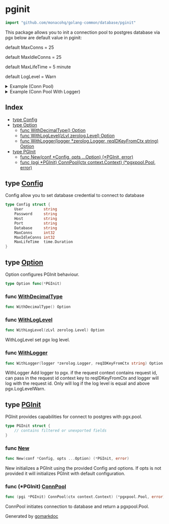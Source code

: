 <!-- Code generated by gomarkdoc. DO NOT EDIT -->

# pginit

```go
import "github.com/monacohq/golang-common/database/pginit"
```

This package allows you to init a connection pool to postgres database via pgx below are default value in pginit:

default MaxConns = 25

default MaxIdleConns = 25

default MaxLifeTime = 5 minute

default LogLevel = Warn

<details><summary>Example (Conn Pool)</summary>
<p>

```go
{
	pgi, err := New(&Config{
		Host:         "localhost",
		Port:         "5432",
		User:         "postgres",
		Password:     "postgres",
		Database:     "datawarehouse",
		MaxConns:     10,
		MaxIdleConns: 10,
		MaxLifeTime:  1 * time.Minute,
	})
	if err != nil {
		log.Fatalf("init pgi config: %v", err)
	}

	ctx := context.Background()

	pool, err := pgi.ConnPool(ctx)
	if err != nil {
		log.Fatalf("init pgi config: %v", err)
	}

	if err := pool.Ping(ctx); err != nil {
		log.Fatalf("ping: %v", err)
	}
}
```

</p>
</details>

<details><summary>Example (Conn Pool With Logger)</summary>
<p>

```go
{
	logger := zerolog.New(os.Stderr)

	pgi, err := New(
		&Config{
			Host:         "localhost",
			Port:         "5432",
			User:         "postgres",
			Password:     "postgres",
			Database:     "datawarehouse",
			MaxConns:     10,
			MaxIdleConns: 10,
			MaxLifeTime:  1 * time.Minute,
		},
		WithLogLevel(zerolog.WarnLevel),
		WithLogger(&logger, "request-id"),
	)
	if err != nil {
		log.Fatalf("init pgi config: %v", err)
	}

	ctx := context.Background()

	pool, err := pgi.ConnPool(ctx)
	if err != nil {
		log.Fatalf("init pgi config: %v", err)
	}

	if err := pool.Ping(ctx); err != nil {
		log.Fatalf("ping: %v", err)
	}
}
```

</p>
</details>

## Index

- [type Config](<#type-config>)
- [type Option](<#type-option>)
  - [func WithDecimalType() Option](<#func-withdecimaltype>)
  - [func WithLogLevel(zLvl zerolog.Level) Option](<#func-withloglevel>)
  - [func WithLogger(logger *zerolog.Logger, reqIDKeyFromCtx string) Option](<#func-withlogger>)
- [type PGInit](<#type-pginit>)
  - [func New(conf *Config, opts ...Option) (*PGInit, error)](<#func-new>)
  - [func (pgi *PGInit) ConnPool(ctx context.Context) (*pgxpool.Pool, error)](<#func-pginit-connpool>)


## type [Config](<https://github.com/monacohq/golang-common/blob/main/database/pginit/config.go#L6-L15>)

Config allow you to set database credential to connect to database

```go
type Config struct {
    User         string
    Password     string
    Host         string
    Port         string
    Database     string
    MaxConns     int32
    MaxIdleConns int32
    MaxLifeTime  time.Duration
}
```

## type [Option](<https://github.com/monacohq/golang-common/blob/main/database/pginit/pool.go#L24>)

Option configures PGInit behaviour\.

```go
type Option func(*PGInit)
```

### func [WithDecimalType](<https://github.com/monacohq/golang-common/blob/main/database/pginit/pool.go#L122>)

```go
func WithDecimalType() Option
```

### func [WithLogLevel](<https://github.com/monacohq/golang-common/blob/main/database/pginit/pool.go#L103>)

```go
func WithLogLevel(zLvl zerolog.Level) Option
```

WithLogLevel set pgx log level\.

### func [WithLogger](<https://github.com/monacohq/golang-common/blob/main/database/pginit/pool.go#L87>)

```go
func WithLogger(logger *zerolog.Logger, reqIDKeyFromCtx string) Option
```

WithLogger Add logger to pgx\. if the request context contains request id\, can pass in the request id context key to reqIDKeyFromCtx and logger will log with the request id\. Only will log if the log level is equal and above pgx\.LogLevelWarn\.

## type [PGInit](<https://github.com/monacohq/golang-common/blob/main/database/pginit/pool.go#L27-L30>)

PGInit provides capabilities for connect to postgres with pgx\.pool\.

```go
type PGInit struct {
    // contains filtered or unexported fields
}
```

### func [New](<https://github.com/monacohq/golang-common/blob/main/database/pginit/pool.go#L34>)

```go
func New(conf *Config, opts ...Option) (*PGInit, error)
```

New initializes a PGInit using the provided Config and options\. If opts is not provided it will initializes PGInit with default configuration\.

### func \(\*PGInit\) [ConnPool](<https://github.com/monacohq/golang-common/blob/main/database/pginit/pool.go#L75>)

```go
func (pgi *PGInit) ConnPool(ctx context.Context) (*pgxpool.Pool, error)
```

ConnPool initiates connection to database and return a pgxpool\.Pool\.



Generated by [gomarkdoc](<https://github.com/princjef/gomarkdoc>)
